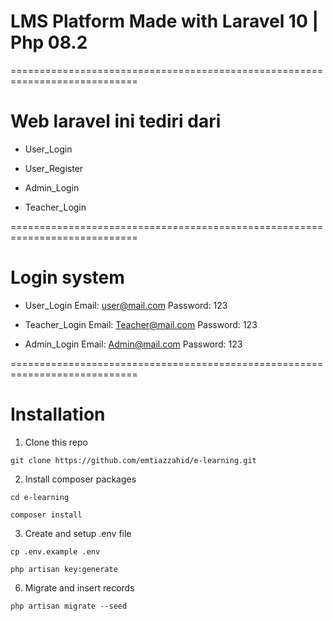 # LMS Platform Made with Laravel 10 | Php 08.2

============================================================================
  
# Web laravel ini tediri dari
- User_Login
- User_Register

- Admin_Login
- Teacher_Login

============================================================================

# Login system
  - User_Login
    Email: user@mail.com
    Password: 123
  
  - Teacher_Login
    Email: Teacher@mail.com
    Password: 123

  - Admin_Login
    Email: Admin@mail.com
    Password: 123
    
============================================================================


# Installation
1. Clone this repo
```
git clone https://github.com/emtiazzahid/e-learning.git
```

2. Install composer packages
```
cd e-learning
```
```
composer install
```

3. Create and setup .env file
```
cp .env.example .env
```
```
php artisan key:generate
```

6. Migrate and insert records
```
php artisan migrate --seed
```

